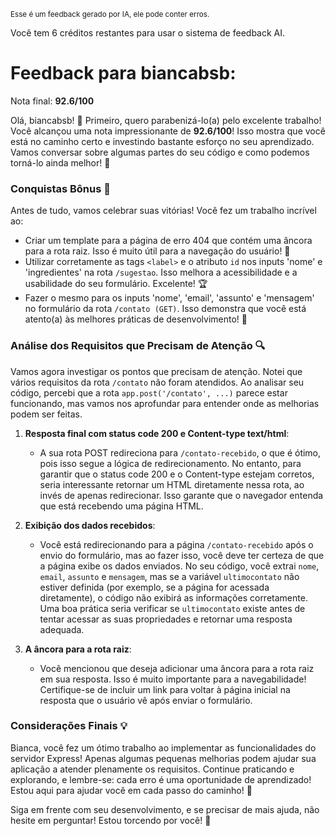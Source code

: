 <sup>Esse é um feedback gerado por IA, ele pode conter erros.</sup>

Você tem 6 créditos restantes para usar o sistema de feedback AI.

# Feedback para biancabsb:

Nota final: **92.6/100**

Olá, biancabsb! 🎉 Primeiro, quero parabenizá-lo(a) pelo excelente trabalho! Você alcançou uma nota impressionante de **92.6/100**! Isso mostra que você está no caminho certo e investindo bastante esforço no seu aprendizado. Vamos conversar sobre algumas partes do seu código e como podemos torná-lo ainda melhor! 🚀

### Conquistas Bônus 🎊
Antes de tudo, vamos celebrar suas vitórias! Você fez um trabalho incrível ao:
- Criar um template para a página de erro 404 que contém uma âncora para a rota raiz. Isso é muito útil para a navegação do usuário! 👏
- Utilizar corretamente as tags `<label>` e o atributo `id` nos inputs 'nome' e 'ingredientes' na rota `/sugestao`. Isso melhora a acessibilidade e a usabilidade do seu formulário. Excelente! 🏆
- Fazer o mesmo para os inputs 'nome', 'email', 'assunto' e 'mensagem' no formulário da rota `/contato (GET)`. Isso demonstra que você está atento(a) às melhores práticas de desenvolvimento! 🎈

### Análise dos Requisitos que Precisam de Atenção 🔍
Vamos agora investigar os pontos que precisam de atenção. Notei que vários requisitos da rota `/contato` não foram atendidos. Ao analisar seu código, percebi que a rota `app.post('/contato', ...)` parece estar funcionando, mas vamos nos aprofundar para entender onde as melhorias podem ser feitas.

1. **Resposta final com status code 200 e Content-type text/html**: 
   - A sua rota POST redireciona para `/contato-recebido`, o que é ótimo, pois isso segue a lógica de redirecionamento. No entanto, para garantir que o status code 200 e o Content-type estejam corretos, seria interessante retornar um HTML diretamente nessa rota, ao invés de apenas redirecionar. Isso garante que o navegador entenda que está recebendo uma página HTML.

2. **Exibição dos dados recebidos**:
   - Você está redirecionando para a página `/contato-recebido` após o envio do formulário, mas ao fazer isso, você deve ter certeza de que a página exibe os dados enviados. No seu código, você extrai `nome`, `email`, `assunto` e `mensagem`, mas se a variável `ultimocontato` não estiver definida (por exemplo, se a página for acessada diretamente), o código não exibirá as informações corretamente. Uma boa prática seria verificar se `ultimocontato` existe antes de tentar acessar as suas propriedades e retornar uma resposta adequada.

3. **A âncora para a rota raiz**:
   - Você mencionou que deseja adicionar uma âncora para a rota raiz em sua resposta. Isso é muito importante para a navegabilidade! Certifique-se de incluir um link para voltar à página inicial na resposta que o usuário vê após enviar o formulário.

### Considerações Finais 💡
Bianca, você fez um ótimo trabalho ao implementar as funcionalidades do servidor Express! Apenas algumas pequenas melhorias podem ajudar sua aplicação a atender plenamente os requisitos. Continue praticando e explorando, e lembre-se: cada erro é uma oportunidade de aprendizado! Estou aqui para ajudar você em cada passo do caminho! 🌟

Siga em frente com seu desenvolvimento, e se precisar de mais ajuda, não hesite em perguntar! Estou torcendo por você! 🚀